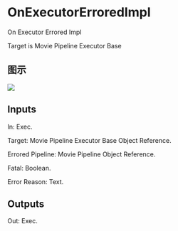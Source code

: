 # OnExecutorErroredImpl

On Executor Errored Impl

Target is Movie Pipeline Executor Base

## 图示

![]($-20221218-20093061.png)

## Inputs

In: Exec.

Target: Movie Pipeline Executor Base Object Reference.

Errored Pipeline: Movie Pipeline Object Reference.

Fatal: Boolean.

Error Reason: Text.  

## Outputs

Out: Exec.

